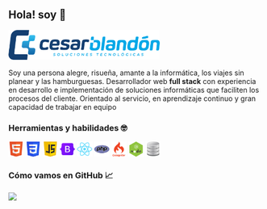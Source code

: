 ## Hola! soy 👋

<code><img width="300" src="https://raw.githubusercontent.com/cablandon89/cablandon89/main/img/LogoColor.png"></code>

Soy una persona alegre, risueña, amante a la informática, los viajes sin planear y las hamburguesas.
Desarrollador web **full stack** con experiencia en desarrollo e implementación de soluciones informáticas que faciliten los procesos del cliente. Orientado al servicio, en aprendizaje continuo y gran capacidad de trabajar en equipo

### Herramientas y habilidades 🤓

<code><img width="30" src="https://raw.githubusercontent.com/cablandon89/cablandon89/main/img/html5.png"></code>
<code><img width="30" src="https://raw.githubusercontent.com/cablandon89/cablandon89/main/img/css3.png"></code>
<code><img width="30" src="https://raw.githubusercontent.com/cablandon89/cablandon89/main/img/js.png"></code>
<code><img width="30" src="https://raw.githubusercontent.com/cablandon89/cablandon89/main/img/bootstrap.png"></code>
<code><img width="30" src="https://raw.githubusercontent.com/cablandon89/cablandon89/main/img/reactjs.png"></code>
<code><img width="30" src="https://raw.githubusercontent.com/cablandon89/cablandon89/main/img/php.png"></code>
<code><img width="30" src="https://raw.githubusercontent.com/cablandon89/cablandon89/main/img/Codeigniter.png"></code>
<code><img width="30" src="https://raw.githubusercontent.com/cablandon89/cablandon89/main/img/node.png"></code>
<code><img width="30" src="https://raw.githubusercontent.com/cablandon89/cablandon89/main/img/db.png"></code>

### Cómo vamos en GitHub &#x1f4c8;

<a href="https://github.com/cablandon89/cablandon89">
  <img align="center" src="https://github-readme-stats.vercel.app/api?username=cablandon89" />
</a>
